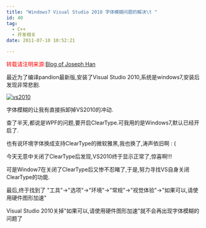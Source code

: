 ```yaml
---
title: "Windows7 Visual Studio 2010 字体模糊问题的解决\t "
id: 40
tag:
  - C++
  - 开发相关
date: 2011-07-10 10:52:21

---
```


<span style="color: #ff0000;">转载请注明来源:</span>[Blog of Joseph Han](../ "Blog of Joseph Han")

最近为了编译pandion最新版,安装了Visual Studio 2010,系统是windows7,安装后发现非常悲剧.

[![](http://ffblog-wordpress.stor.sinaapp.com/uploads/2011/07/vs2010.jpg "vs2010")](http://ffblog-wordpress.stor.sinaapp.com/uploads/2011/07/vs2010.jpg)

字体模糊的让我有直接拆卸掉VS2010的冲动.

查了半天,都说是WPF的问题,要开启ClearType.可我用的是Windows7,默认已经开启了.

也有说环境字体换成支持ClearType的微软雅黑,我也换了,涛声依旧啊 : (

今天无意中关闭了ClearType后发现,VS2010终于显示正常了,惊喜啊!!!

可是Window7在关闭了ClearType后又惨不忍睹了,于是,努力寻找VS自身关闭ClearType的功能.

最后,终于找到了
"工具"-&gt;"选项"-&gt;"环境"-&gt;"常规"-&gt;"视觉体验"-&gt;"如果可以,请使用硬件图形加速"

Visual Studio 2010关掉"如果可以,请使用硬件图形加速"就不会再出现字体模糊的问题了
